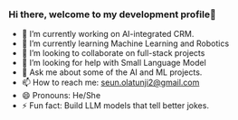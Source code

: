### Hi there, welcome to my development profile👋


- 🔭 I’m currently working on AI-integrated CRM.
- 🌱 I’m currently learning Machine Learning and Robotics
- 👯 I’m looking to collaborate on full-stack projects
- 🤔 I’m looking for help with Small Language Model
- 💬 Ask me about some of the AI and ML projects.
- 📫 How to reach me: seun.olatunji2@gmail.com
- 😄 Pronouns: He/She
- ⚡ Fun fact: Build LLM models that tell better jokes.

